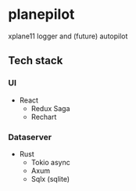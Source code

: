 # planepilot
xplane11 logger and (future) autopilot

## Tech stack

### UI
* React
  * Redux Saga
  * Rechart

###  Dataserver
* Rust
  * Tokio async
  * Axum
  * Sqlx (sqlite)
